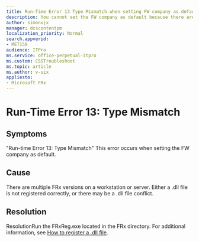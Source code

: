 ```yaml
---
title: Run-Time Error 13 Type Mismatch when setting FW company as default
description: You cannot set the FW company as default because there are multiple FRx versions on a workstation or server.
author: simonxjx
manager: dcscontentpm
localization_priority: Normal
search.appverid: 
- MET150
audience: ITPro
ms.service: office-perpetual-itpro
ms.custom: CSSTroubleshoot
ms.topic: article
ms.author: v-six
appliesto:
- Microsoft FRx
---
```


# Run-Time Error 13: Type Mismatch

## Symptoms

"Run-time Error 13: Type Mismatch" This error occurs when setting the FW company as default.

## Cause

There are multiple FRx versions on a workstation or server. Either a .dll file is not registered correctly, or there may be a .dll file conflict.

## Resolution

ResolutionRun the FRxReg.exe located in the FRx directory. For additional information, see [How to register a .dll file](https://support.microsoft.com/help/844592/how-to-register-a-dll-file).

